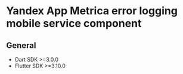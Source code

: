 # Yandex App Metrica error logging mobile service component

## General

- Dart SDK >=3.0.0
- Flutter SDK >=3.10.0